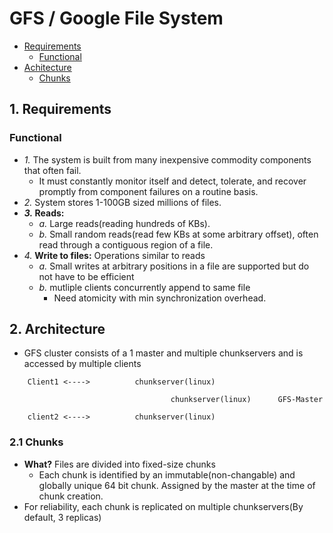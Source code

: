 # GFS / Google File System

- [Requirements](#Requirements)
  - [Functional](#Functional)
- [Achitecture](#Architecture)
  - [Chunks](#Chunks)

## 1. Requirements
### Functional
- _1._ The system is built from many inexpensive commodity components that often fail. 
  - It must constantly monitor itself and detect, tolerate, and recover promptly from component failures on a routine basis. 
- _2._ System stores 1-100GB sized millions of files.
- **_3._ Reads:**
  - _a._ Large reads(reading hundreds of KBs).
  - _b._ Small random reads(read few KBs at some arbitrary offset), often read through a contiguous region of a file.
- _4._ **Write to files:** Operations similar to reads
  - _a._ Small writes at arbitrary positions in a file are supported but do not have to be efficient
  - _b._ mutliple clients concurrently append to same file
    - Need atomicity with min synchronization overhead.

## 2. Architecture
- GFS cluster consists of a 1 master and multiple chunkservers and is accessed by multiple clients
```
	Client1	<---->			chunkserver(linux)
							
							        chunkserver(linux)		GFS-Master
							
	client2	<---->			chunkserver(linux)	
```
### 2.1 Chunks
- **What?** Files are divided into fixed-size chunks
	- Each chunk is identified by an immutable(non-changable) and globally unique 64 bit chunk. Assigned by the master at the time of chunk creation.
- For reliability, each chunk is replicated on multiple chunkservers(By default, 3 replicas)
